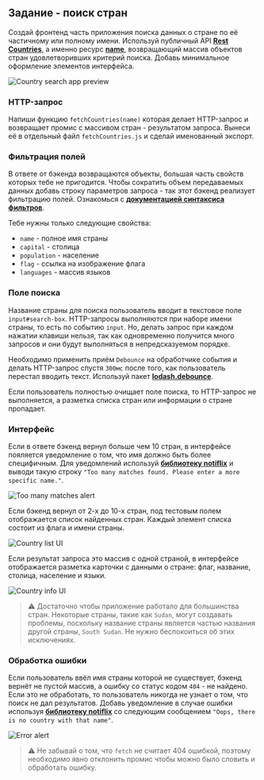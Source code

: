 ## Задание - поиск стран

Создай фронтенд часть приложения поиска данных о стране по её частичному или
полному имени. Используй публичный API
[**Rest Countries**](https://restcountries.eu/), а именно ресурс
[**name**](https://restcountries.eu/#api-endpoints-name), возвращающий массив
объектов стран удовлетворивших критерий поиска. Добавь минимальное оформление
элементов интерфейса.

![Country search app preview](app-preview.gif)

### HTTP-запрос

Напиши функцию `fetchCountries(name)` которая делает HTTP-запрос и возвращает
промис с массивом стран - результатом запроса. Вынеси её в отдельный файл
`fetchCountries.js` и сделай именованный экспорт.

### Фильтрация полей

В ответе от бэкенда возвращаются объекты, большая часть свойств которых тебе не
пригодится. Чтобы сократить объем передаваемых данных добавь строку параметров
запроса - так этот бэкенд реализует фильтрацию полей. Ознакомься с
[**документацией синтаксиса фильтров**](https://restcountries.eu/#filter-response).

Тебе нужны только следующие свойства:

- `name` - полное имя страны
- `capital` - столица
- `population` - население
- `flag` - ссылка на изображение флага
- `languages` - массив языков

### Поле поиска

Название страны для поиска пользователь вводит в текстовое поле
`input#search-box`. HTTP-запросы выполняются при наборе имени страны, то есть по
событию `input`. Но, делать запрос при каждом нажатии клавиши нельзя, так как
одновременно получится много запросов и они будут выполняться в непредсказуемом
порядке.

Необходимо применить приём `Debounce` на обработчике события и делать
HTTP-запрос спустя `300мс` после того, как пользователь перестал вводить текст.
Используй пакет
[**lodash.debounce**](https://www.npmjs.com/package/lodash.debounce).

Если пользователь полностью очищает поле поиска, то HTTP-запрос не выполняется,
а разметка списка стран или информации о стране пропадает.

### Интерфейс

Если в ответе бэкенд вернул больше чем 10 стран, в интерфейсе пояляется
уведомление о том, что имя должно быть более специфичным. Для уведомлений
используй [**библиотеку notiflix**](https://www.notiflix.com/) и выводи такую
строку `"Too many matches found. Please enter a more specific name."`.

![Too many matches alert](too-many-matches.png)

Если бэкенд вернул от 2-х до 10-х стран, под тестовым полем отображается список
найденных стран. Каждый элемент списка состоит из флага и имени страны.

![Country list UI](country-list.png)

Если результат запроса это массив с одной страной, в интерфейсе отображается
разметка карточки с данными о стране: флаг, название, столица, население и
языки.

![Country info UI](country-info.png)

> ⚠️ Достаточно чтобы приложение работало для большинства стран. Некоторые
> страны, такие как `Sudan`, могут создавать проблемы, поскольку название страны
> является частью названия другой страны, `South Sudan`. Не нужно беспокоиться
> об этих исключениях.

### Обработка ошибки

Если пользователь ввёл имя страны которой не существует, бэкенд вернёт не пустой
массив, а ошибку со статус кодом `404` - не найдено. Если это не обработать, то
пользователь никогда не узнает о том, что поиск не дал результатов. Добавь
уведомление в случае ошибки используя
[**библиотеку notiflix**](https://www.notiflix.com/) со следующим сообщением
`"Oops, there is no country with that name"`.

![Error alert](error-alert.png)

> ⚠️ Не забывай о том, что `fetch` не считает 404 ошибкой, поэтому необходимо
> явно отклонить промис чтобы можно было словить и обработать ошибку.
